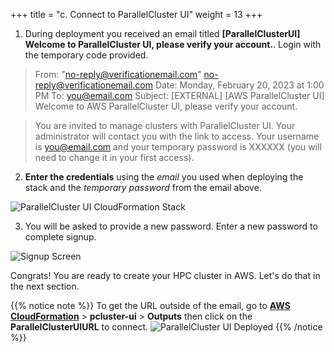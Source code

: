 +++
title = "c. Connect to ParallelCluster UI"
weight = 13
+++

1. During deployment you received an email titled **[ParallelClusterUI] Welcome to ParallelCluster UI, please verify your account.**. Login with the temporary code provided.

> From: "no-reply@verificationemail.com" <no-reply@verificationemail.com>
  Date: Monday, February 20, 2023 at 1:00 PM
  To: you@email.com
  Subject: [EXTERNAL] [AWS ParallelCluster UI] Welcome to AWS ParallelCluster UI, please verify your account.

> You are invited to manage clusters with ParallelCluster UI. Your administrator will contact you with the link to access. Your username is you@email.com and your temporary password is XXXXXX (you will need to change it in your first access).

2. **Enter the credentials**  using the *email* you used when deploying the stack and the *temporary password* from the email above.

![ParallelCluster UI CloudFormation Stack](pcmanager-creds.png)

3. You will be asked to provide a new password. Enter a new password to complete signup.

![Signup Screen](signup.png)

Congrats! You are ready to create your HPC cluster in AWS. Let's do that in the next section.

{{% notice note %}}
To get the URL outside of the email, go to [**AWS CloudFormation**](https://console.aws.amazon.com/cloudformation/home) > **pcluster-ui** > **Outputs** then click on the **ParallelClusterUIURL** to connect.
![ParallelCluster UI Deployed](pcmanager-url.png)
{{% /notice %}}